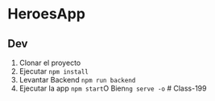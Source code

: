 # HeroesApp

## Dev

1. Clonar el proyecto
2. Ejecutar ```npm install```
3. Levantar Backend ```npm run backend```
4. Ejecutar la app ```npm start```O Bien```ng serve -o```
#   C l a s s - 1 9 9  
 